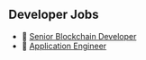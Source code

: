 ## Developer Jobs

- 🐬 [Senior Blockchain Developer](/sr-dev.md)
- 🐙 [Application Engineer](/ae.md)
